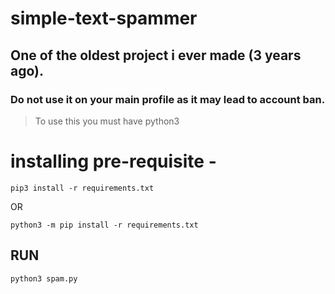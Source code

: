 # simple-text-spammer

## One of the oldest project i ever made (3 years ago).

### Do not use it on your main profile as it may lead to account ban.

> To use this you must have python3

# installing pre-requisite -

`pip3 install -r requirements.txt`

OR

`python3 -m pip install -r requirements.txt`

## RUN

`python3 spam.py`

